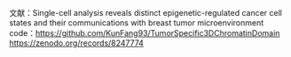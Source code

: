 文献：Single-cell analysis reveals distinct epigenetic-regulated cancer cell states and their communications with breast tumor microenvironment  
code：https://github.com/KunFang93/TumorSpecific3DChromatinDomain  
https://zenodo.org/records/8247774